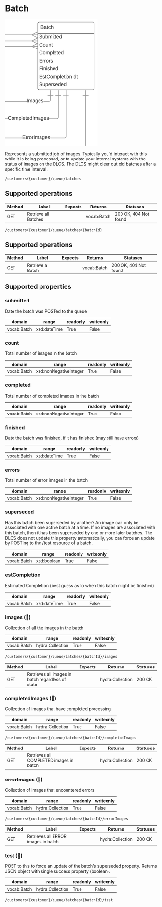 # Batch

![](batch.png)

Represents a submitted job of images. Typically you'd interact with this while it is being processed, or to update your internal systems with the status of images on the DLCS. The DLCS might clear out old batches after a specific time interval.

`/customers/{customer}/queue/batches`

## Supported operations


| Method | Label                | Expects | Returns     | Statuses              |
|--------|----------------------|---------|-------------|-----------------------|
| GET    | Retrieve all Batches |         | vocab:Batch | 200 OK, 404 Not found |


`/customers/{customer}/queue/batches/{batchId}`

## Supported operations


| Method | Label            | Expects | Returns     | Statuses              |
|--------|------------------|---------|-------------|-----------------------|
| GET    | Retrieve a Batch |         | vocab:Batch | 200 OK, 404 Not found |


## Supported properties


### submitted

Date the batch was POSTed to the queue


| domain      | range        | readonly | writeonly |
|-------------|--------------|----------|-----------|
| vocab:Batch | xsd:dateTime | True     | False     |


### count

Total number of images in the batch


| domain      | range                  | readonly | writeonly |
|-------------|------------------------|----------|-----------|
| vocab:Batch | xsd:nonNegativeInteger | True     | False     |


### completed

Total number of completed images in the batch


| domain      | range                  | readonly | writeonly |
|-------------|------------------------|----------|-----------|
| vocab:Batch | xsd:nonNegativeInteger | True     | False     |


### finished

Date the batch was finished, if it has finished (may still have errors)


| domain      | range        | readonly | writeonly |
|-------------|--------------|----------|-----------|
| vocab:Batch | xsd:dateTime | True     | False     |


### errors

Total number of error images in the batch


| domain      | range                  | readonly | writeonly |
|-------------|------------------------|----------|-----------|
| vocab:Batch | xsd:nonNegativeInteger | True     | False     |


### superseded

Has this batch been superseded by another? An image can only be associated with one active batch at a time. If no images are associated with this batch, then it has been superseded by one or more later batches. The DLCS does not update this property automatically, you can force an update by POSTing to the /test resource of a batch.


| domain      | range       | readonly | writeonly |
|-------------|-------------|----------|-----------|
| vocab:Batch | xsd:boolean | True     | False     |


### estCompletion

Estimated Completion (best guess as to when this batch might be finished)


| domain      | range        | readonly | writeonly |
|-------------|--------------|----------|-----------|
| vocab:Batch | xsd:dateTime | True     | False     |


### images (🔗)

Collection of all the images in the batch


| domain      | range            | readonly | writeonly |
|-------------|------------------|----------|-----------|
| vocab:Batch | hydra:Collection | True     | False     |


`/customers/{customer}/queue/batches/{batchId}/images`


| Method | Label                                             | Expects | Returns          | Statuses |
|--------|---------------------------------------------------|---------|------------------|----------|
| GET    | Retrieves all images in batch regardless of state |         | hydra:Collection | 200 OK   |


### completedImages (🔗)

Collection of images that have completed processing


| domain      | range            | readonly | writeonly |
|-------------|------------------|----------|-----------|
| vocab:Batch | hydra:Collection | True     | False     |


`/customers/{customer}/queue/batches/{batchId}/completedImages`


| Method | Label                                   | Expects | Returns          | Statuses |
|--------|-----------------------------------------|---------|------------------|----------|
| GET    | Retrieves all COMPLETED images in batch |         | hydra:Collection | 200 OK   |


### errorImages (🔗)

Collection of images that encountered errors


| domain      | range            | readonly | writeonly |
|-------------|------------------|----------|-----------|
| vocab:Batch | hydra:Collection | True     | False     |


`/customers/{customer}/queue/batches/{batchId}/errorImages`


| Method | Label                               | Expects | Returns          | Statuses |
|--------|-------------------------------------|---------|------------------|----------|
| GET    | Retrieves all ERROR images in batch |         | hydra:Collection | 200 OK   |


### test (🔗)

POST to this to force an update of the batch's superseded property. Returns JSON object with single success property (boolean). 


| domain      | range            | readonly | writeonly |
|-------------|------------------|----------|-----------|
| vocab:Batch | hydra:Collection | True     | False     |


`/customers/{customer}/queue/batches/{batchId}/test`

